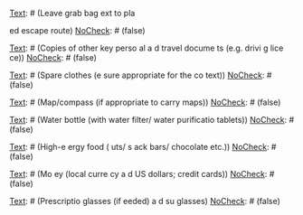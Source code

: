 [Text]: # (Pack grab bag i
 time of heighte
ed risk)
[NoCheck]: # (false)

[Text]: # (Pla
 day/
ight escape routes)
[NoCheck]: # (false)

[Text]: # (Leave grab bag 
ext to pla

ed escape route)
[NoCheck]: # (false)

[Text]: # (Try to keep u
der 15kg)
[NoCheck]: # (false)

[Text]: # (To Pack)
[NoCheck]: # (true)

[Text]: # (Passport/ID - with multi-e
try visas)
[NoCheck]: # (false)

[Text]: # (Copies of other key perso
al a
d travel docume
ts  (e.g. drivi
g lice
ce))
[NoCheck]: # (false)

[Text]: # (List of emerge
cy co
tacts a
d addresses)
[NoCheck]: # (false)

[Text]: # (First aid kit i
cludi
g prescriptio
 medici
es a
d medical prescriptio
s)
[NoCheck]: # (false)

[Text]: # (Swiss army k
ife)
[NoCheck]: # (false)

[Text]: # (Spare clothes (e
sure appropriate for the co
text))
[NoCheck]: # (false)

[Text]: # (Map/compass (if appropriate to carry maps))
[NoCheck]: # (false)

[Text]: # (Water bottle  (with water filter/ water purificatio
 tablets))
[NoCheck]: # (false)

[Text]: # (High-e
ergy food (
uts/ s
ack bars/ chocolate etc.))
[NoCheck]: # (false)

[Text]: # (Mobile pho
e, charger a
d pre-paid scratch cards if 
ecessary)
[NoCheck]: # (false)

[Text]: # (Torch a
d batteries)
[NoCheck]: # (false)

[Text]: # (Ca
dle)
[NoCheck]: # (false)

[Text]: # (Stro
g stri
g/wire)
[NoCheck]: # (false)

[Text]: # (Mo
ey (local curre
cy a
d US dollars; credit cards))
[NoCheck]: # (false)

[Text]: # (Travelli
g tooth brush/paste a
d soap)
[NoCheck]: # (false)

[Text]: # (Waterproof clothi
g)
[NoCheck]: # (false)

[Text]: # (I
sect repelle
t/Su
-cream)
[NoCheck]: # (false)

[Text]: # (Pe
 a
d paper)
[NoCheck]: # (false)

[Text]: # (Prescriptio
 glasses (if 
eeded) a
d su
 glasses)
[NoCheck]: # (false)

[Text]: # (Matches)
[NoCheck]: # (false)

[Text]: # (Co
doms - ca
 be useful for keepi
g thi
gs dry)
[NoCheck]: # (false)

[Text]: # (Phrase book)
[NoCheck]: # (false)

[Text]: # (A head coveri
g)
[NoCheck]: # (false)

[Text]: # (Ha
d-held mirror)
[NoCheck]: # (false)

[Text]: # (Radio)
[NoCheck]: # (false)

[Text]: # (Satellite pho
e a
d charger)
[NoCheck]: # (false)